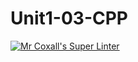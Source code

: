 # Unit1-03-CPP
[![Mr Coxall's Super Linter](https://github.com/Serge-Hamouche/Unit1-03-CPP/edit/main/README.md/workflows/Mr%20Coxall's%20Super%20Linter/badge.svg)](https://github.com/Serge-Hamouche/Unit1-03-CPP/edit/main/README.md/actions/)
